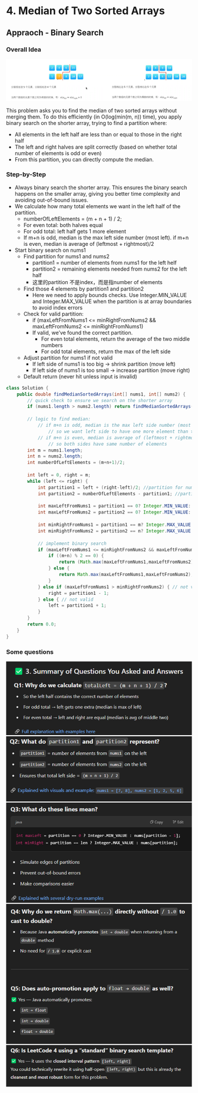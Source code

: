 # 4. Median of Two Sorted Arrays

## Appraoch - Binary Search
### Overall Idea
![alt text](image-7.png)

This problem asks you to find the median of two sorted arrays without merging them.
To do this efficiently (in O(log(min(m, n)) time), you apply binary search on the shorter array, trying to find a partition where:
- All elements in the left half are less than or equal to those in the right half
- The left and right halves are split correctly (based on whether total number of elements is odd or even)
- From this partition, you can directly compute the median.

### Step-by-Step
- Always binary search the shorter array. This ensures the binary search happens on the smaller array, giving you better time complexity and avoiding out-of-bound issues.
- We calculate how many total elements we want in the left half of the partition.
    - numberOfLeftElements = (m + n + 1) / 2;
    - For even total: both halves equal
    - For odd total: left half gets 1 more element
    -  If m+n is odd, median is the max left side number (most left). if m+n is even, median is average of (leftmost + rightmost)/2
- Start binary search on nums1
    - Find partition for nums1 and nums2
        - partition1 = number of elements from nums1 for the left helf
        - partition2 = remaining elements needed from nums2 for the left half
        - 这里的partition 不是index，而是指number of elements
    - Find those 4 elements by partition1 and partition2
        - Here we need to apply bounds checks. Use Integer.MIN_VALUE and Integer.MAX_VALUE when the partition is at array boundaries to avoid index errors
    - Check for valid partition: 
        - if (maxLeftFromNums1 <= minRightFromNums2 && maxLeftFromNums2 <= minRightFromNums1)
        - If valid, we’ve found the correct partition.
            - For even total elements, return the average of the two middle numbers
            - For odd total elements, return the max of the left side
    - Adjust partition for nums1 if not valid
        - If left side of nums1 is too big → shrink partition (move left)
        - If left side of nums1 is too small → increase partition (move right)
    - Default return (never hit unless input is invalid)

```java
class Solution {
    public double findMedianSortedArrays(int[] nums1, int[] nums2) {
        // quick check to ensure we search on the shorter array
        if (nums1.length > nums2.length) return findMedianSortedArrays(nums2, nums1);

        // logic to find median: 
            // if m+n is odd, median is the max left side number (most left)
                // so we want left side to have one more element than the right side
            // if m+n is even, median is average of (leftmost + rightmost)/2
                // so both sides have same number of elements
        int m = nums1.length;
        int n = nums2.length;
        int numberOfLeftElements = (m+n+1)/2;
        
        int left = 0, right = m;
        while (left <= right) {
            int partition1 = left + (right-left)/2; //partition for nums1, number of elements we need for leftside from nums1
            int partition2 = numberOfLeftElements - partition1; //partition for nums2, number of elements we need for leftside from nums2

            int maxLeftFromNums1 = partition1 == 0? Integer.MIN_VALUE: nums1[partition1-1];
            int maxLeftFromNums2 = partition2 == 0? Integer.MIN_VALUE: nums2[partition2-1];

            int minRightFromNums1 = partition1 == m? Integer.MAX_VALUE: nums1[partition1];
            int minRightFromNums2 = partition2 == n? Integer.MAX_VALUE: nums2[partition2];

            // implement binary search
            if (maxLeftFromNums1 <= minRightFromNums2 && maxLeftFromNums2 <= minRightFromNums1) { // valid
                if ((m+n) % 2 == 0) {
                    return (Math.max(maxLeftFromNums1,maxLeftFromNums2) + Math.min(minRightFromNums1, minRightFromNums2)) / 2.0;
                } else {
                    return Math.max(maxLeftFromNums1,maxLeftFromNums2);
                }
            } else if (maxLeftFromNums1 > minRightFromNums2) { // not valid
                right = partition1 - 1;
            } else { // not valid
                left = partition1 + 1;
            }
        }
        return 0.0;
    }
}
```

### Some questions
![alt text](image-8.png)
![alt text](image-9.png)
![alt text](image-10.png)
![alt text](image-11.png)
![alt text](image-12.png)